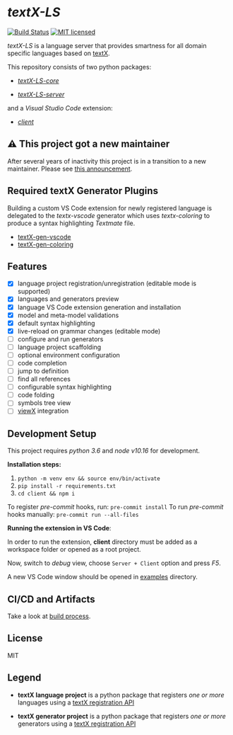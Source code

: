 # _textX-LS_

[![Build Status](https://dev.azure.com/textX/textX-LS/_apis/build/status/textX.textX-LS?branchName=master)](https://dev.azure.com/textX/textX-LS/_build/latest?definitionId=6&branchName=master) [![MIT licensed](https://img.shields.io/cocoapods/l/AFNetworking.svg)](https://raw.githubusercontent.com/textX/textX-LS/master/LICENSE)

_textX-LS_ is a language server that provides smartness for all domain specific languages based on [textX](https://github.com/textX/textX).

This repository consists of two python packages:

- _[textX-LS-core](https://github.com/textX/textX-LS/tree/master/textX-LS/core)_

- _[textX-LS-server](https://github.com/textX/textX-LS/tree/master/textX-LS/server)_

and a _Visual Studio Code_ extension:

- _[client](https://github.com/textX/textX-LS/tree/master/client)_

## :warning: This project got a new maintainer

After several years of inactivity this project is in a transition to a new maintainer.
Please see [this announcement](https://github.com/textX/textX-LS/issues/68).

## Required textX Generator Plugins

Building a custom VS Code extension for newly registered language is delegated to the _textx-vscode_ generator which uses _textx-coloring_ to produce a syntax highlighting _Textmate_ file.

- [textX-gen-vscode](https://github.com/danixeee/textx-gen-vscode)
- [textX-gen-coloring](https://github.com/danixeee/textx-gen-coloring)

## Features

- [x] language project registration/unregistration (editable mode is supported)
- [x] languages and generators preview
- [x] language VS Code extension generation and installation
- [x] model and meta-model validations
- [x] default syntax highlighting
- [x] live-reload on grammar changes (editable mode)
- [ ] configure and run generators
- [ ] language project scaffolding
- [ ] optional environment configuration
- [ ] code completion
- [ ] jump to definition
- [ ] find all references
- [ ] configurable syntax highlighting
- [ ] code folding
- [ ] symbols tree view
- [ ] [viewX](https://github.com/textX/viewX-vscode) integration

## Development Setup

This project requires _python 3.6_ and _node v10.16_ for development.

**Installation steps:**

1. `python -m venv env && source env/bin/activate`
1. `pip install -r requirements.txt`
1. `cd client && npm i`

To register _pre-commit_ hooks, run: `pre-commit install`
To run _pre-commit_ hooks manually: `pre-commit run --all-files`

**Running the extension in VS Code**:

In order to run the extension, **client** directory must be added as a workspace folder or opened as a root project.

Now, switch to _debug_ view, choose `Server + Client` option and press _F5_.

A new VS Code window should be opened in [examples](./examples) directory.

## CI/CD and Artifacts

Take a look at [build process](./azure-devops/README.md).

## License

MIT

## Legend

- **textX language project** is a python package that registers _one or more_ languages using a [textX registration API](https://github.com/textX/textX/blob/master/textx/registration.py)

- **textX generator project** is a python package that registers _one or more_ generators using a [textX registration API](https://github.com/textX/textX/blob/master/textx/registration.py)
